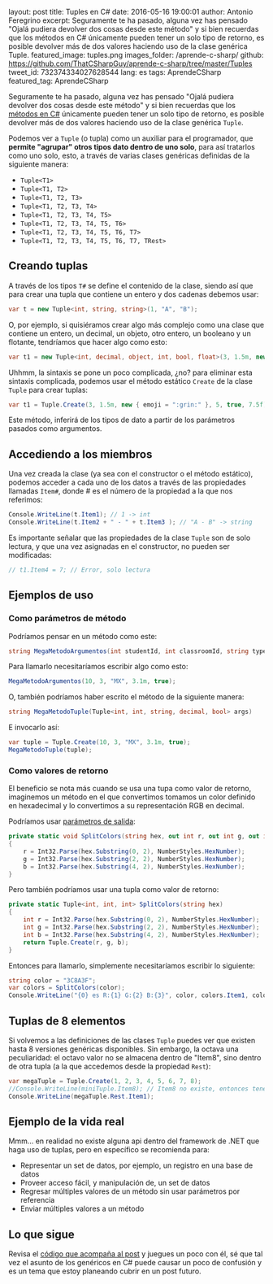 layout: post
title: Tuples en C#
date: 2016-05-16 19:00:01
author: Antonio Feregrino
excerpt: Seguramente te ha pasado, alguna vez has pensado &quot;Ojalá pudiera devolver dos cosas desde este método&quot; y si bien recuerdas que los métodos en C# únicamente pueden tener un solo tipo de retorno, es posible devolver más de dos valores haciendo uso de la clase genérica Tuple.
featured_image: tuples.png
images_folder: /aprende-c-sharp/
github: https://github.com/ThatCSharpGuy/aprende-c-sharp/tree/master/Tuples
tweet_id: 732374334027628544
lang: es
tags: AprendeCSharp
featured_tag: AprendeCSharp

Seguramente te ha pasado, alguna vez has pensado "Ojalá pudiera devolver dos cosas desde este método" y si bien recuerdas que los <a href="../metodos-c-sharp">métodos en C#</a> únicamente pueden tener un solo tipo de retorno, es posible devolver más de dos valores haciendo uso de la clase genérica `Tuple`.  

Podemos ver a `Tuple` (o tupla) como un auxiliar para el programador, que **permite "agrupar" otros tipos dato dentro de uno solo**, para así tratarlos como uno solo, esto, a través de varias clases genéricas definidas de la siguiente manera:  

 - `Tuple<T1>`
 - `Tuple<T1, T2>`
 - `Tuple<T1, T2, T3>`
 - `Tuple<T1, T2, T3, T4>`
 - `Tuple<T1, T2, T3, T4, T5>`
 - `Tuple<T1, T2, T3, T4, T5, T6>`
 - `Tuple<T1, T2, T3, T4, T5, T6, T7>`
 - `Tuple<T1, T2, T3, T4, T5, T6, T7, TRest>`
 
 ## Creando tuplas
 
A través de los tipos `T#` se define el contenido de la clase, siendo así que para crear una tupla que contiene un entero y dos cadenas debemos usar:  

```csharp  
var t = new Tuple<int, string, string>(1, "A", "B");
```  

O, por ejemplo, si quisiéramos crear algo más complejo como una clase que contiene un entero, un decimal, un objeto, otro entero, un booleano y un flotante, tendríamos que hacer algo como esto:    

```csharp  
var t1 = new Tuple<int, decimal, object, int, bool, float>(3, 1.5m, new { emoji = ":grin:" }, 5, true, 7.5f);
```  

Uhhmm, la sintaxis se pone un poco complicada, ¿no? para eliminar esta sintaxis complicada, podemos usar el método estático `Create` de la clase `Tuple` para crear tuplas:  

```csharp  
var t1 = Tuple.Create(3, 1.5m, new { emoji = ":grin:" }, 5, true, 7.5f);
```  

Este método, inferirá de los tipos de dato a partir de los parámetros pasados como argumentos.

## Accediendo a los miembros
Una vez creada la clase (ya sea con el constructor o el método estático), podemos acceder a cada uno de los datos a través de las propiedades llamadas  `Item#`, donde # es el número de la propiedad a la que nos referimos:  

```csharp  
Console.WriteLine(t.Item1); // 1 -> int
Console.WriteLine(t.Item2 + " - " + t.Item3 ); // "A - B" -> string
```  

Es importante señalar que las propiedades de la clase `Tuple` son de solo lectura, y que una vez asignadas en el constructor, no pueden ser modificadas:  

```csharp  
// t1.Item4 = 7; // Error, solo lectura
```  

## Ejemplos de uso  

### Como parámetros de método
Podríamos pensar en un método como este: 
  
```csharp  
string MegaMetodoArgumentos(int studentId, int classroomId, string type, decimal sum, bool active)
```  

Para llamarlo necesitaríamos escribir algo como esto:  

```csharp  
MegaMetodoArgumentos(10, 3, "MX", 3.1m, true);
```  

O, también podríamos haber escrito el método de la siguiente manera:  

```csharp  
string MegaMetodoTuple(Tuple<int, int, string, decimal, bool> args)
```  

E invocarlo así:  

```csharp  
var tuple = Tuple.Create(10, 3, "MX", 3.1m, true);
MegaMetodoTuple(tuple);  
```  

### Como valores de retorno

El beneficio se nota más cuando se usa una tupa como valor de retorno, imaginemos un método en el que convertimos tomamos un color definido en hexadecimal y lo convertimos a su representación RGB en decimal.

Podríamos usar [parámetros de salida](http://thatcsharpguy.com/post/out-ref-c-sharp/):  

```csharp  
private static void SplitColors(string hex, out int r, out int g, out int b)
{
    r = Int32.Parse(hex.Substring(0, 2), NumberStyles.HexNumber);
    g = Int32.Parse(hex.Substring(2, 2), NumberStyles.HexNumber);
    b = Int32.Parse(hex.Substring(4, 2), NumberStyles.HexNumber);
}
```  

Pero también podríamos usar una tupla como valor de retorno:  

```csharp  
private static Tuple<int, int, int> SplitColors(string hex)
{
    int r = Int32.Parse(hex.Substring(0, 2), NumberStyles.HexNumber);
    int g = Int32.Parse(hex.Substring(2, 2), NumberStyles.HexNumber);
    int b = Int32.Parse(hex.Substring(4, 2), NumberStyles.HexNumber);
    return Tuple.Create(r, g, b);
}
```  

Entonces para llamarlo, simplemente necesitaríamos escribir lo siguiente:  

```csharp  
string color = "3C8A3F";
var colors = SplitColors(color);
Console.WriteLine("{0} es R:{1} G:{2} B:{3}", color, colors.Item1, colors.Item2, colors.Item3);
```  

## Tuplas de 8 elementos
Si volvemos a las definiciones de las clases `Tuple` puedes ver que existen hasta 8 versiones genéricas disponibles. Sin embargo, la octava una peculiaridad: el octavo valor no se almacena dentro de "Item8", sino dentro de otra tupla (a la que accedemos desde la propiedad `Rest`):  

```csharp  
var megaTuple = Tuple.Create(1, 2, 3, 4, 5, 6, 7, 8);
//Console.WriteLine(miniTuple.Item8); // Item8 no existe, entonces tenemos que usar Rest:
Console.WriteLine(megaTuple.Rest.Item1); 
```  

## Ejemplo de la vida real
Mmm... en realidad no existe alguna api dentro del framework de .NET que haga uso de tuplas, pero en específico se recomienda para:

 - Representar un set de datos, por ejemplo, un registro en una base de datos
 - Proveer acceso fácil, y manipulación de, un set de datos
 - Regresar múltiples valores de un método sin usar parámetros por referencia
 - Enviar múltiples valores a un método
 
## Lo que sigue
Revisa el <a href="https://github.com/ThatCSharpGuy/aprende-c-sharp/tree/master/Tuples" target="_blank" rel="nofollow">código que acompaña al post</a> y juegues un poco con él, sé que tal vez el asunto de los genéricos en C# puede causar un poco de confusión y es un tema que estoy planeando cubrir en un post futuro.
